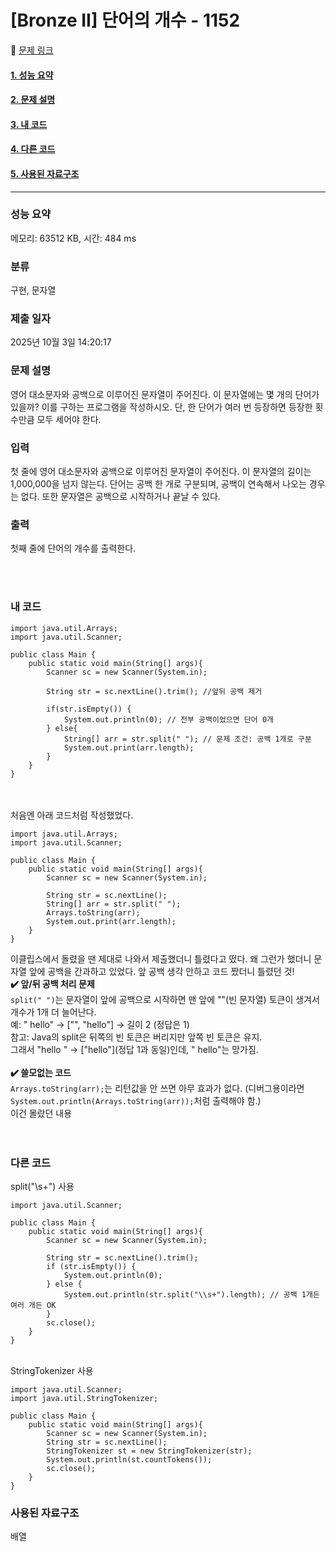 # [Bronze II] 단어의 개수 - 1152 

🔗 [문제 링크](https://www.acmicpc.net/problem/1152) <br>

#### [1. 성능 요약](#성능-요약)
#### [2. 문제 설명](#문제-설명)
#### [3. 내 코드](#내-코드)
#### [4. 다른 코드](#다른-코드)
#### [5. 사용된 자료구조](#사용된-자료구조)

<hr>



### 성능 요약

메모리: 63512 KB, 시간: 484 ms

### 분류

구현, 문자열

### 제출 일자

2025년 10월 3일 14:20:17

### 문제 설명

<p>영어 대소문자와 공백으로 이루어진 문자열이 주어진다. 이 문자열에는 몇 개의 단어가 있을까? 이를 구하는 프로그램을 작성하시오. 단, 한 단어가 여러 번 등장하면 등장한 횟수만큼 모두 세어야 한다.</p>

### 입력 

 <p>첫 줄에 영어 대소문자와 공백으로 이루어진 문자열이 주어진다. 이 문자열의 길이는 1,000,000을 넘지 않는다. 단어는 공백 한 개로 구분되며, 공백이 연속해서 나오는 경우는 없다. 또한 문자열은 공백으로 시작하거나 끝날 수 있다.</p>

### 출력 

 <p>첫째 줄에 단어의 개수를 출력한다.</p>


<br>
<br>

### 내 코드
````
import java.util.Arrays;
import java.util.Scanner;

public class Main {
	public static void main(String[] args){
		Scanner sc = new Scanner(System.in);
		
		String str = sc.nextLine().trim(); //앞뒤 공백 제거
		
		if(str.isEmpty()) {
			System.out.println(0); // 전부 공백이었으면 단어 0개
		} else{
			String[] arr = str.split(" "); // 문제 조건: 공백 1개로 구분
			System.out.print(arr.length);
		}
	} 
}
````
<br><br>
처음엔 아래 코드처럼 작성했었다.
````
import java.util.Arrays;
import java.util.Scanner;

public class Main {
	public static void main(String[] args){
		Scanner sc = new Scanner(System.in);
		
		String str = sc.nextLine();
		String[] arr = str.split(" ");
		Arrays.toString(arr);
		System.out.print(arr.length);
	} 
}
````
이클립스에서 돌렸을 땐 제대로 나와서 제출했더니 틀렸다고 떴다. 왜 그런가 했더니 문자열 앞에 공백을 간과하고 있었다. 앞 공백 생각 안하고 코드 짰더니 틀렸던 것!<br>
**✔️ 앞/뒤 공백 처리 문제**<br>
``split(" ")``는 문자열이 앞에 공백으로 시작하면 맨 앞에 ""(빈 문자열) 토큰이 생겨서 개수가 1개 더 늘어난다.<br>
예: " hello" → ["", "hello"] → 길이 2 (정답은 1)
<br>
참고: Java의 split은 뒤쪽의 빈 토큰은 버리지만 앞쪽 빈 토큰은 유지.<br>
그래서 "hello " → ["hello"](정답 1과 동일)인데, " hello"는 망가짐.<br>
<br>
**✔️ 쓸모없는 코드**<br>
``Arrays.toString(arr);``는 리턴값을 안 쓰면 아무 효과가 없다. (디버그용이라면 ``System.out.println(Arrays.toString(arr));``처럼 출력해야 함.)<br>
이건 몰랐던 내용
<br><br><br>
### 다른 코드
split("\\s+") 사용
````
import java.util.Scanner;

public class Main {
    public static void main(String[] args){
        Scanner sc = new Scanner(System.in);

        String str = sc.nextLine().trim();
        if (str.isEmpty()) {
            System.out.println(0);
        } else {
            System.out.println(str.split("\\s+").length); // 공백 1개든 여러 개든 OK
        }
        sc.close();
    }
}
````

<br>
StringTokenizer 사용

````
import java.util.Scanner;
import java.util.StringTokenizer;

public class Main {
    public static void main(String[] args){
        Scanner sc = new Scanner(System.in);
        String str = sc.nextLine();
        StringTokenizer st = new StringTokenizer(str);
        System.out.println(st.countTokens());
        sc.close();
    }
}
````

### 사용된 자료구조
배열
<br>
<br>
<br>
<br>
<br>



